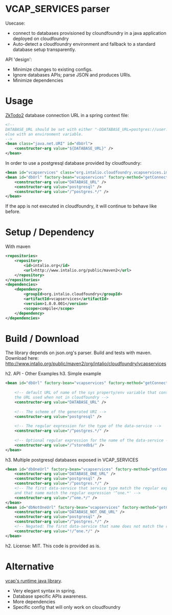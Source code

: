 VCAP_SERVICES parser
====================
Usecase:
* connect to databases provisioned by cloundfoundry in a java application deployed on cloudfoundry
* Auto-detect a cloudfoundry environment and fallback to a standard database setup transparently.

API 'design':
* Minimize changes to existing configs.
* Ignore databases APIs; parse JSON and produces URIs.
* Minimize dependencies

Usage
=====
[ZkTodo2](https://github.com/simbo1905/ZkToDo2) database connection URL in a
spring context file:
```xml
<!-- 
DATABASE_URL should be set with either "-DDATABASE_URL=postgres://user:password@hostname/dbname"
else with an environment variable. 
-->
<bean class="java.net.URI" id="dbUrl">
	<constructor-arg value="${DATABASE_URL}" />
</bean>
```
In order to use a postgresql database provided by cloudfoundry:
```xml
<bean id="vcapservices" class="org.intalio.cloudfoundry.vcapservices.impl.VCapServices"/>
<bean id="dbUrl" factory-bean="vcapservices" factory-method="getConnectionAsURI">
	<constructor-arg value="DATABASE_URL" />
	<constructor-arg value="postgresql" />
	<constructor-arg value="/^postgres.*/" />
</bean>
```
If the app is not executed in cloudfoundry, it will continue to behave like before.

Setup / Dependency
==================
With maven
```xml
<repositories>
	<repository>
	    <id>intalio.org</id>
	    <url>http://www.intalio.org/public/maven2</url>
	</repository>
</repositories>
<dependencies>
	<dependency>
		<groupId>org.intalio.cloudfoundry</groupId>
		<artifactId>vcapservices</artifactId>
		<version>1.0.0.001</version>
		<scope>compile</scope>
	</dependency>
</dependencies>
```

Build / Download
================
The library depends on json.org's parser.
Build and tests with maven.
Download here: http://www.intalio.org/public/maven2/org/intalio/cloudfoundry/vcapservices

h2. API - Other Examples
h3. Simple example
```xml
<bean id="dbUrl" factory-bean="vcapservices" factory-method="getConnectionAsURI">
    
    <!-- default URL of name of the sys property/env variable that contains
    the URL used when not in cloudfoundry -->
	<constructor-arg value="DATABASE_URL" />
	
	<!-- The scheme of the generated URI -->
	<constructor-arg value="postgresql" />
	
	<!-- The regular expression for the type of the data-service -->
	<constructor-arg value="/^postgres.*/" />
	
	<!-- Optional regular expression for the name of the data-service -->
	<constructor-arg value="/^storedb$/" />
</bean>
```

h3. Multiple postgresql databases exposed in VCAP_SERVICES
```xml
<bean id="dbOneUrl" factory-bean="vcapservices" factory-method="getConnectionAsURI">
	<constructor-arg value="DATABASE_ONE_URL" />
	<constructor-arg value="postgresql" />
	<constructor-arg value="/^postgres.*/" />
    <!-- The first data-service that service type match the regular expression '^postgres.*'
    and that name match the regular expression '^one.*' -->
	<constructor-arg value="/^one.*/" />
</bean>
<bean id="dbNotOneUrl" factory-bean="vcapservices" factory-method="getConnectionAsURI">
	<constructor-arg value="DATABASE_NOT_ONE_URL" />
	<constructor-arg value="postgresql" />
	<constructor-arg value="/^postgres.*/" />
	<!-- Negated: The first data-service that name does not match the regular expression -->
	<constructor-arg value="!/^one.*/" />
</bean>
```

h2. License: MIT.
This code is provided as is.

Alternative
===========
[vcap's runtime java library](https://github.com/cloudfoundry/vcap-java/tree/master/cloudfoundry-runtime).
* Very elegant syntax in spring.
* Database specific APIs awareness.
* More dependencies
* Specific config that will only work on cloudfoundry
